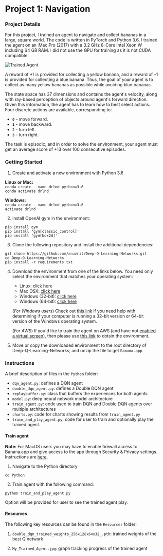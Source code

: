 [//]: # (Image References)

[image1]: https://user-images.githubusercontent.com/10624937/42135619-d90f2f28-7d12-11e8-8823-82b970a54d7e.gif "Trained Agent"

# Project 1: Navigation

### Project Details

For this project, I trained an agent to navigate and collect bananas in a large, square world.  The code is written in PyTorch and Python 3.6. I trained the agent on an iMac Pro (2017) with a 3.2 GHz 8-Core Intel Xeon W including 64 GB RAM. I did not use the GPU for training as it is not CUDA compatible.

![Trained Agent][image1]

A reward of +1 is provided for collecting a yellow banana, and a reward of -1 is provided for collecting a blue banana.  Thus, the goal of your agent is to collect as many yellow bananas as possible while avoiding blue bananas.  

The state space has 37 dimensions and contains the agent's velocity, along with ray-based perception of objects around agent's forward direction.  Given this information, the agent has to learn how to best select actions.  Four discrete actions are available, corresponding to:
- **`0`** - move forward.
- **`1`** - move backward.
- **`2`** - turn left.
- **`3`** - turn right.

The task is episodic, and in order to solve the environment, your agent must get an average score of +13 over 100 consecutive episodes.

### Getting Started

1. Create and activate a new environment with Python 3.6

  **Linux or Mac:**<br>
  `conda create --name drlnd python=3.6` <br>
  `conda activate drlnd`

  **Windows:**<br>
  `conda create --name drlnd python=3.6`<br>
  `activate drlnd`    

2. Install OpenAI gym in the environment:

  `pip install gym` <br>
  `pip install 'gym[classic_control]'` <br>
  `pip install 'gym[box2d]'`

3. Clone the following repository and install the additional dependencies:

  `git clone https://github.com/anavrit/Deep-Q-Learning-Networks.git`<br>
  `cd Deep-Q-Learning-Networks`<br>
  `pip install -r requirements.txt`

4. Download the environment from one of the links below.  You need only select the environment that matches your operating system:
    - Linux: [click here](https://s3-us-west-1.amazonaws.com/udacity-drlnd/P1/Banana/Banana_Linux.zip)
    - Mac OSX: [click here](https://s3-us-west-1.amazonaws.com/udacity-drlnd/P1/Banana/Banana.app.zip)
    - Windows (32-bit): [click here](https://s3-us-west-1.amazonaws.com/udacity-drlnd/P1/Banana/Banana_Windows_x86.zip)
    - Windows (64-bit): [click here](https://s3-us-west-1.amazonaws.com/udacity-drlnd/P1/Banana/Banana_Windows_x86_64.zip)

    (_For Windows users_) Check out [this link](https://support.microsoft.com/en-us/help/827218/how-to-determine-whether-a-computer-is-running-a-32-bit-version-or-64) if you need help with determining if your computer is running a 32-bit version or 64-bit version of the Windows operating system.

    (_For AWS_) If you'd like to train the agent on AWS (and have not [enabled a virtual screen](https://github.com/Unity-Technologies/ml-agents/blob/master/docs/Training-on-Amazon-Web-Service.md)), then please use [this link](https://s3-us-west-1.amazonaws.com/udacity-drlnd/P1/Banana/Banana_Linux_NoVis.zip) to obtain the environment.

5. Move or copy the downloaded environment to the root directory of Deep-Q-Learning-Networks; and unzip the file to get `Banana.app`.

### Instructions

A brief description of files in the `Python` folder: <br>
- `dqn_agent.py`: defines a DQN agent
- `double_dqn_agent.py`: defines a Double DQN agent
- `replaybuffer.py`: class that buffers the experiences for both agents
- `model.py`: deep neural network model architecture
- `train_agent.py`: code used to train DQN and Double DQN agents over multiple architectures
- `charts.py`: code for charts showing results from `train_agent.py`
- `train_and_play_agent.py`: code for user to train and optionally play the trained agent.

#### Train agent <br>

**Note:** For MacOS users you may have to enable firewall access to Banana.app and give access to the app through Security & Privacy settings. Instructions are [here](https://support.apple.com/guide/mac-help/block-connections-to-your-mac-with-a-firewall-mh34041/mac).

1. Navigate to the Python directory

  `cd Python`

2. Train agent with the following command:

  `python train_and_play_agent.py`<br>

  Option will be provided for user to see the trained agent play.

#### Resources <br>

The following key resources can be found in the `Resources` folder:

1. `double_dqn_trained_weights_256x128x64x32_.pth`: trained weights of the best Q network

2. `My_Trained_Agent.jpg`: graph tracking progress of the trained agent
